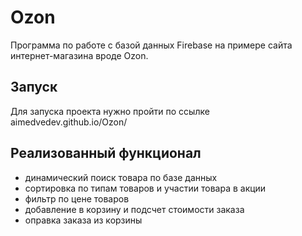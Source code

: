 # Ozon
Программа по работе с базой данных Firebase на примере сайта интернет-магазина вроде Ozon.

## Запуск
Для запуска проекта нужно пройти по ссылке aimedvedev.github.io/Ozon/

## Реализованный функционал
- динамический поиск товара по базе данных
- сортировка по типам товаров и участии товара в акции
- фильтр по цене товаров
- добавление в корзину и подсчет стоимости заказа
- оправка заказа из корзины
